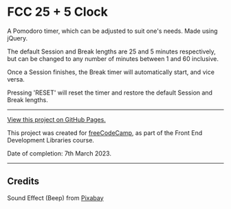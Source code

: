# FCC 25 + 5 Clock

A Pomodoro timer, which can be adjusted to suit one's needs. Made using jQuery.

The default Session and Break lengths are 25 and 5 minutes respectively, but can be changed to any number of minutes between 1 and 60 inclusive.

Once a Session finishes, the Break timer will automatically start, and vice versa.

Pressing 'RESET' will reset the timer and restore the default Session and Break lengths.

---

[View this project on GitHub Pages.](https://sa9102.github.io/FCC-25-5-Clock/)

This project was created for [freeCodeCamp](https://www.freecodecamp.org/), as part of the Front End Development Libraries course.

Date of completion: 7th March 2023.

---

## Credits
Sound Effect (Beep) from [Pixabay](https://pixabay.com/sound-effects/?utm_source=link-attribution&amp;utm_medium=referral&amp;utm_campaign=music&amp;utm_content=6402)
